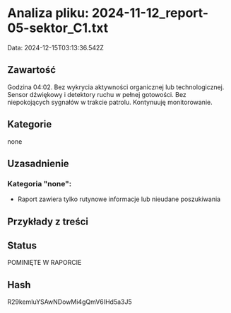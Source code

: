 # Analiza pliku: 2024-11-12_report-05-sektor_C1.txt
Data: 2024-12-15T03:13:36.542Z

## Zawartość
Godzina 04:02. Bez wykrycia aktywności organicznej lub technologicznej. Sensor dźwiękowy i detektory ruchu w pełnej gotowości. Bez niepokojących sygnałów w trakcie patrolu. Kontynuuję monitorowanie.

## Kategorie
none

## Uzasadnienie


### Kategoria "none":
- Raport zawiera tylko rutynowe informacje lub nieudane poszukiwania


## Przykłady z treści




## Status
POMINIĘTE W RAPORCIE

## Hash
R29kemluYSAwNDowMi4gQmV6IHd5a3J5
